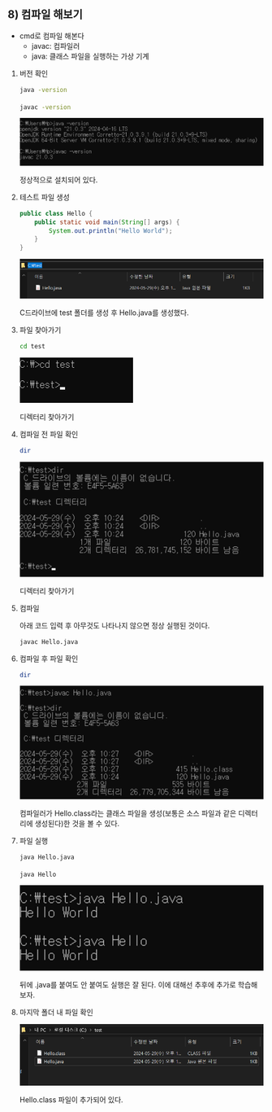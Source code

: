 ## 8) 컴파일 해보기

- cmd로 컴파일 해본다
    - javac: 컴파일러
    - java: 클래스 파일을 실행하는 가상 기계

1. 버전 확인

    ```bash
    java -version
    
    javac -version
    ```

   ![버전확인](img/java_compile/1.png)

   정상적으로 설치되어 있다.

2. 테스트 파일 생성

    ```java
    public class Hello {
        public static void main(String[] args) {
            System.out.println("Hello World");
        }
    }
    ```

   ![테스트 파일 생성](img/java_compile/2.png)

   C드라이브에 test 폴더를 생성 후 Hello.java를 생성했다.

3. 파일 찾아가기

    ```bash
    cd test
    ```

   ![파일 찾아가기](img/java_compile/3.png)

   디렉터리 찾아가기

4. 컴파일 전 파일 확인

    ```bash
    dir
    ```

   ![파일 확인](img/java_compile/4.png)

   디렉터리 찾아가기

5. 컴파일

   아래 코드 입력 후 아무것도 나타나지 않으면 정상 실행된 것이다.

    ```bash
    javac Hello.java
    ```

6. 컴파일 후 파일 확인

    ```bash
    dir
    ```

   ![컴파일 후 파일 확인](img/java_compile/6.png)

   컴파일러가 Hello.class라는 클래스 파일을 생성(보통은 소스 파일과 같은 디렉터리에 생성된다)한 것을 볼 수 있다.

7. 파일 실행

    ```bash
    java Hello.java
    
    java Hello
    ```

   ![파일 실행](img/java_compile/7.png)

   뒤에 .java를 붙여도 안 붙여도 실행은 잘 된다. 이에 대해선 추후에 추가로 학습해 보자.

8. 마지막 폴더 내 파일 확인

   ![파일 확인](img/java_compile/8.png)

   Hello.class 파일이 추가되어 있다.